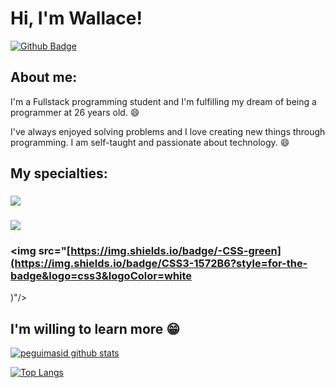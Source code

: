 
# Hi, I'm Wallace!

[![Github Badge](https://img.shields.io/badge/-Github-000?style=flat-square&logo=Github&logoColor=white&link=https://github.com/wallacedevsantos)](https://github.com/wallacedevsantos)

## About me:

I'm a Fullstack programming student and I'm fulfilling my dream of being a programmer at 26 years old. :smile:

I've always enjoyed solving problems and I love creating new things through programming. I am self-taught and passionate about technology. :smile:

## My specialties:

### <img src="https://img.shields.io/badge/-JavaScript-yellow"/>
### <img src="https://img.shields.io/badge/-HTML-blue"/>
### <img src="[https://img.shields.io/badge/-CSS-green](https://img.shields.io/badge/CSS3-1572B6?style=for-the-badge&logo=css3&logoColor=white
)"/>

## I'm willing to learn more 😁

[![peguimasid github stats](https://github-readme-stats.vercel.app/api?username=wallacedevsantos&show_icons=true&title_color=fff&icon_color=7159c1&text_color=f8f8f2&bg_color=171c24&count_private=true)](https://github.com/wallacedevsantos)

[![Top Langs](https://github-readme-stats.vercel.app/api/top-langs/?username=wallacedevsantos&layout=compact&title_color=fff&text_color=f8f8f2&hide=java&bg_color=171c24)](https://github.com/wallacedevsantos)
